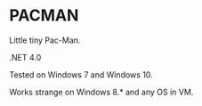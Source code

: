 # PACMAN
Little tiny Pac-Man.

.NET 4.0

Tested on Windows 7 and Windows 10.

Works strange on Windows 8.* and any OS in VM.
